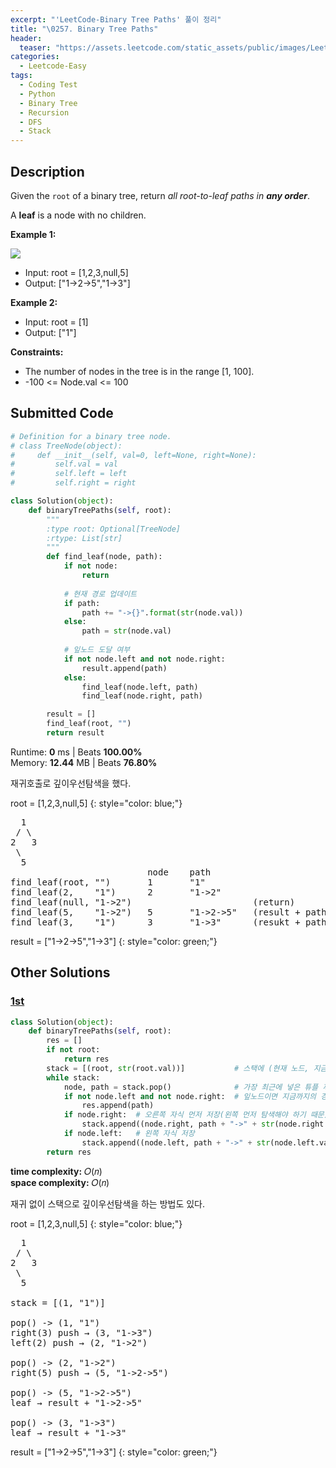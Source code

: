 ```yaml
---
excerpt: "'LeetCode-Binary Tree Paths' 풀이 정리"
title: "\0257. Binary Tree Paths"
header:
  teaser: "https://assets.leetcode.com/static_assets/public/images/LeetCode_Sharing.png"
categories:
  - Leetcode-Easy
tags:
  - Coding Test
  - Python
  - Binary Tree
  - Recursion
  - DFS
  - Stack
---
```


## <i class="fa-solid fa-file-lines"></i> Description

Given the `root` of a binary tree, return *all root-to-leaf paths in **any order***.

A **leaf** is a node with no children.

**Example 1:**

![](https://assets.leetcode.com/uploads/2021/03/12/paths-tree.jpg)
- Input: root = [1,2,3,null,5]
- Output: ["1->2->5","1->3"]

**Example 2:**

- Input: root = [1]
- Output: ["1"]

**Constraints:**

- The number of nodes in the tree is in the range [1, 100].
- -100 <= Node.val <= 100

## <i class="fa-solid fa-cloud-arrow-up"></i> Submitted Code

```python
# Definition for a binary tree node.
# class TreeNode(object):
#     def __init__(self, val=0, left=None, right=None):
#         self.val = val
#         self.left = left
#         self.right = right

class Solution(object):
    def binaryTreePaths(self, root):
        """
        :type root: Optional[TreeNode]
        :rtype: List[str]
        """
        def find_leaf(node, path):
            if not node:
                return
            
            # 현재 경로 업데이트
            if path:
                path += "->{}".format(str(node.val))
            else:
                path = str(node.val)
            
            # 잎노드 도달 여부
            if not node.left and not node.right:  
                result.append(path)
            else:
                find_leaf(node.left, path)
                find_leaf(node.right, path)

        result = []
        find_leaf(root, "")
        return result
```
<i class="fa-solid fa-clock"></i> Runtime: **0** ms \| Beats **100.00%**    
<i class="fa-solid fa-memory"></i> Memory: **12.44** MB \| Beats **76.80%**

재귀호출로 깊이우선탐색을 했다.

root = [1,2,3,null,5]
{: style="color: blue;"}
<pre>
  1
 / \
2   3
 \
  5
                          node    path   
find_leaf(root, "")       1       "1"       
find_leaf(2,    "1")      2       "1->2"
find_leaf(null, "1->2")                       (return)
find_leaf(5,    "1->2")   5       "1->2->5"   (result + path)
find_leaf(3,    "1")      3       "1->3"      (resukt + path)
</pre>

result = ["1->2->5","1->3"]
{: style="color: green;"}

## <i class="fa-solid fa-flask"></i> Other Solutions

### <a href="https://leetcode.com/problems/binary-tree-paths/solutions/6634487/conquer-tree-traversals-unlock-all-root-hj2ip/" target="_blank">1st</a>

```python
class Solution(object):
    def binaryTreePaths(self, root):
        res = []
        if not root:
            return res
        stack = [(root, str(root.val))]           # 스택에 (현재 노드, 지금까지의 경로)를 튜플로 저장
        while stack:
            node, path = stack.pop()              # 가장 최근에 넣은 튜플 꺼내기
            if not node.left and not node.right:  # 잎노드이면 지금까지의 경로를 결과에 저장
                res.append(path)
            if node.right:  # 오른쪽 자식 먼저 저장(왼쪽 먼저 탐색해야 하기 때문)
                stack.append((node.right, path + "->" + str(node.right.val)))
            if node.left:   # 왼쪽 자식 저장
                stack.append((node.left, path + "->" + str(node.left.val)))
        return res
```
<i class="fa-solid fa-clock"></i> **time complexity:** 𝑂(𝑛)    
<i class="fa-solid fa-memory"></i> **space complexity:** 𝑂(𝑛)    

재귀 없이 스택으로 깊이우선탐색을 하는 방법도 있다.

root = [1,2,3,null,5]
{: style="color: blue;"}
<pre>
  1
 / \
2   3
 \
  5

stack = [(1, "1")]

pop() -> (1, "1")
right(3) push → (3, "1->3")
left(2) push → (2, "1->2")

pop() -> (2, "1->2")
right(5) push → (5, "1->2->5")

pop() -> (5, "1->2->5")
leaf → result + "1->2->5"

pop() -> (3, "1->3")
leaf → result + "1->3"
</pre>

result = ["1->2->5","1->3"]
{: style="color: green;"}